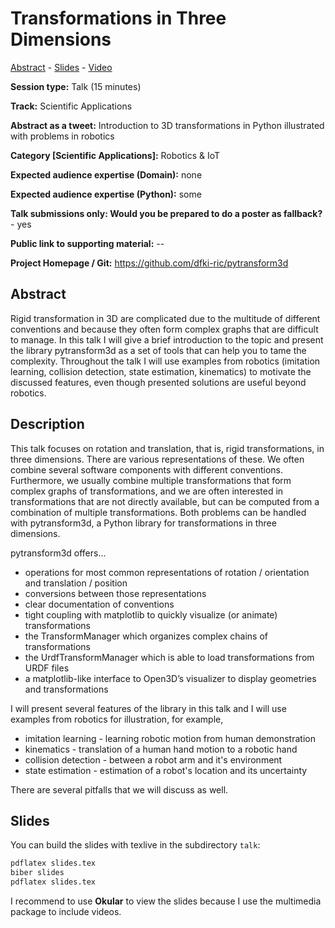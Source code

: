 # Transformations in Three Dimensions

[Abstract](https://pretalx.com/euroscipy-2023/talk/TVJEAD/) - [Slides](talk/snapshot.pdf) - [Video](https://youtu.be/lNorqFwivTE?si=dh-60g3ET76SMyRo)

**Session type:** Talk (15 minutes)

**Track:** Scientific Applications

**Abstract as a tweet:** Introduction to 3D transformations in Python illustrated with problems in robotics

**Category [Scientific Applications]:** Robotics & IoT

**Expected audience expertise (Domain):** none

**Expected audience expertise (Python):** some

**Talk submissions only: Would you be prepared to do a poster as fallback?** - yes

**Public link to supporting material:** --

**Project Homepage / Git:** https://github.com/dfki-ric/pytransform3d


## Abstract

Rigid transformation in 3D are complicated due to the multitude of different
conventions and because they often form complex graphs that are difficult to
manage. In this talk I will give a brief introduction to the topic and present
the library pytransform3d as a set of tools that can help you to tame the
complexity. Throughout the talk I will use examples from robotics (imitation
learning, collision detection, state estimation, kinematics) to motivate the
discussed features, even though presented solutions are useful beyond robotics.


## Description

This talk focuses on rotation and translation, that is, rigid transformations,
in three  dimensions.
There are various representations of these. We often combine several software
components with different conventions. Furthermore, we usually combine multiple
transformations that form complex graphs of transformations, and we are often
interested in transformations that are not directly available, but can be
computed from a combination of multiple transformations. Both problems can be
handled with pytransform3d, a Python library for transformations in three
dimensions.

pytransform3d offers...

* operations for most common representations of rotation / orientation and
  translation / position
* conversions between those representations
* clear documentation of conventions
* tight coupling with matplotlib to quickly visualize (or animate)
  transformations
* the TransformManager which organizes complex chains of transformations
* the UrdfTransformManager which is able to load transformations from URDF
  files
* a matplotlib-like interface to Open3D’s visualizer to display geometries and
  transformations

I will present several features of the library in this talk and I will use
examples from robotics for illustration, for example,

* imitation learning - learning robotic motion from human demonstration
* kinematics - translation of a human hand motion to a robotic hand
* collision detection - between a robot arm and it's environment
* state estimation - estimation of a robot's location and its uncertainty

There are several pitfalls that we will discuss as well.

## Slides

You can build the slides with texlive in the subdirectory `talk`:

```bash
pdflatex slides.tex
biber slides
pdflatex slides.tex
```

I recommend to use **Okular** to view the slides because I use the multimedia
package to include videos.

